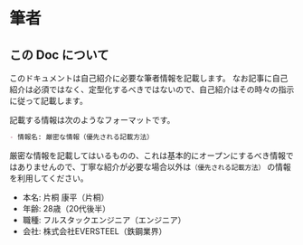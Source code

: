 # 筆者

## この Doc について

このドキュメントは自己紹介に必要な筆者情報を記載します。
なお記事に自己紹介は必須ではなく、定型化するべきではないので、自己紹介はその時々の指示に従って記載します。

記載する情報は次のようなフォーマットです。

``` md
- 情報名: 厳密な情報（優先される記載方法）
```

厳密な情報を記載してはいるものの、これは基本的にオープンにするべき情報ではありませんので、丁寧な紹介が必要な場合以外は`（優先される記載方法）` の情報を利用してください。


- 本名: 片桐 康平（片桐）
- 年齢: 28歳（20代後半）
- 職種: フルスタックエンジニア（エンジニア）
- 会社: 株式会社EVERSTEEL（鉄鋼業界）
